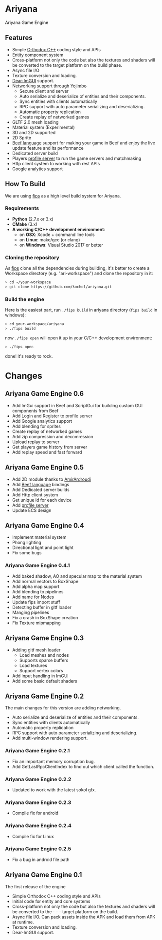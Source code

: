 # Ariyana

Ariyana Game Engine

## Features

- Simple [Orthodox C++](https://gist.github.com/bkaradzic/2e39896bc7d8c34e042b) coding style and APIs
- Entity component system
- Cross-platform not only the code but also the textures and shaders will be converted to the target platform on the build phase.
- Async file I/O
- Texture conversion and loading.
- [Dear-ImGUI](https://github.com/ocornut/imgui) support.
- Networking support through [Yojimbo](https://github.com/networkprotocol/yojimbo)
  - Secure client and server
  - Auto serialize and deserialize of entities and their components.
  - Sync entities with clients automatically
  - RPC support with auto parameter serializing and deserializing.
  - Automatic property replication
  - Create replay of networked games
- GLTF 2.0 mesh loading
- Material system (Experimental)
- 3D and 2D supported
- 2D Sprite
- [Beef language](https://www.beeflang.org/) support for making your game in Beef and enjoy the live update feature and its performance
- Dedicated server build
- Players [profile server](https://github.com/kochol/AriyanaProfileServer) to run the game servers and matchmaking
- Http client system to working with rest APIs
- Google analytics support

## How To Build

We are using [fips](https://github.com/floooh/fips) as a high level build system for Ariyana.

### Requirements

- **Python** (2.7.x or 3.x)
- **CMake** (3.x)
- **A working C/C++ development environment**:
    - on **OSX**: Xcode + command line tools
    - on **Linux**: make/gcc (or clang)
    - on **Windows**: Visual Studio 2017 or better

### Cloning the repository

As [fips](https://github.com/floooh/fips) clone all the dependencies during building, 
it's better to create a Workspace directory (e.g. "ari-workspace") and clone the repository in it:

```bash
> cd ~/your-workspace
> git clone https://github.com/kochol/ariyana.git
```

### Build the engine

Here is the easiest part, run ```./fips build``` in ariyana directory (```fips build``` in windows):

```bash
> cd your-workspace/ariyana   
> ./fips build
```

now ```./fips open``` will open it up in your C/C++ development environment:

```bash   
> ./fips open
```

done! it's ready to rock.

# Changes

## Ariyana Game Engine 0.6

- Add ImGui support in Beef and ScriptGui for building custom GUI components from Beef
- Add Login and Register to profile server
- Add Google analytics support
- Add blending for sprites
- Create replay of networked games
- Add zip compression and decomression
- Upload replay to server
- Get players game history from server
- Add replay speed and fast forward

## Ariyana Game Engine 0.5

- Add 2D module thanks to [AmirArdroudi](https://github.com/AmirArdroudi)
- Add [Beef language](https://www.beeflang.org/)  bindings
- Add Dedicated server builds
- Add Http client system
- Get unique id for each device
- Add [profile server](https://github.com/kochol/AriyanaProfileServer)
- Update ECS design 

## Ariyana Game Engine 0.4

- Implement material system
- Phong lighting
- Directional light and point light
- Fix some bugs

### Ariyana Game Engine 0.4.1

- Add baked shadow, AO and specular map to the material system
- Add normal vectors to BoxShape
- Add alpha map support
- Add blending to pipelines
- Add name for Nodes
- Update fips import stuff
- Detecting buffer in gltf loader
- Manging pipelines
- Fix a crash in BoxShape creation
- Fix Texture mipmapping

## Ariyana Game Engine 0.3

- Adding gltf mesh loader
  - Load meshes and nodes
  - Supports sparse buffers
  - Load textures
  - Support vertex colors
- Add input handling in ImGUI
- Add some basic default shaders

## Ariyana Game Engine 0.2

The main changes for this version are adding networking.

- Auto serialize and deserialize of entities and their components.
- Sync entities with clients automatically
- Automatic property replication
- RPC support with auto parameter serializing and deserializing.
- Add multi-window rendering support.

### Ariyana Game Engine 0.2.1

- Fix an important memory corruption bug.
- Add GetLastRpcClientIndex to find out which client called the function.

### Ariyana Game Engine 0.2.2

- Updated to work with the latest sokol gfx.

### Ariyana Game Engine 0.2.3

- Compile fix for android

### Ariyana Game Engine 0.2.4

- Compile fix for Linux

### Ariyana Game Engine 0.2.5

- Fix a bug in android file path

## Ariyana Game Engine 0.1

The first release of the engine

- Simple Orthodox C++ coding style and APIs
- Initial code for entity and core systems
- Cross-platform not only the code but also the textures and shaders will be converted to the - - - target platform on the build.
- Async file I/O. Can pack assets inside the APK and load them from APK at runtime.
- Texture conversion and loading.
- Dear-ImGUI support.
